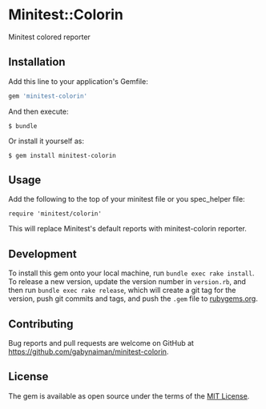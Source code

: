 # Minitest::Colorin

Minitest colored reporter

## Installation

Add this line to your application's Gemfile:

```ruby
gem 'minitest-colorin'
```

And then execute:

    $ bundle

Or install it yourself as:

    $ gem install minitest-colorin

## Usage

Add the following to the top of your minitest file or you spec_helper file:

    require 'minitest/colorin'

This will replace Minitest's default reports with minitest-colorin reporter.

## Development

To install this gem onto your local machine, run `bundle exec rake install`. To release a new version, update the version number in `version.rb`, and then run `bundle exec rake release`, which will create a git tag for the version, push git commits and tags, and push the `.gem` file to [rubygems.org](https://rubygems.org).

## Contributing

Bug reports and pull requests are welcome on GitHub at https://github.com/gabynaiman/minitest-colorin.

## License

The gem is available as open source under the terms of the [MIT License](http://opensource.org/licenses/MIT).

